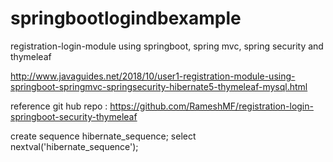 # springbootlogindbexample

registration-login-module using springboot, spring mvc, spring security and thymeleaf

http://www.javaguides.net/2018/10/user1-registration-module-using-springboot-springmvc-springsecurity-hibernate5-thymeleaf-mysql.html

reference git hub repo : https://github.com/RameshMF/registration-login-springboot-security-thymeleaf

create sequence hibernate_sequence;
select nextval('hibernate_sequence');
